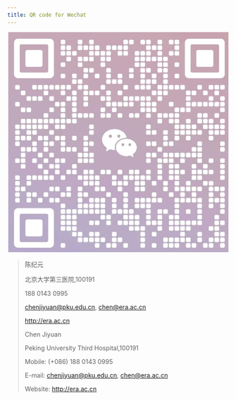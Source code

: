 ```yaml
---
title: QR code for Wechat
---
```

<div style="text-align:center;">  
    <img src="QRcode.jpg" style="width:500px; height:500px;">  
</div>

<blockquote> 
陈纪元

北京大学第三医院,100191

188 0143 0995

chenjiyuan@pku.edu.cn, chen@era.ac.cn

http://era.ac.cn



Chen Jiyuan

Peking University Third Hospital,100191 

Mobile: (+086) 188 0143 0995

E-mail: chenjiyuan@pku.edu.cn, chen@era.ac.cn

Website: http://era.ac.cn
</blockquote>